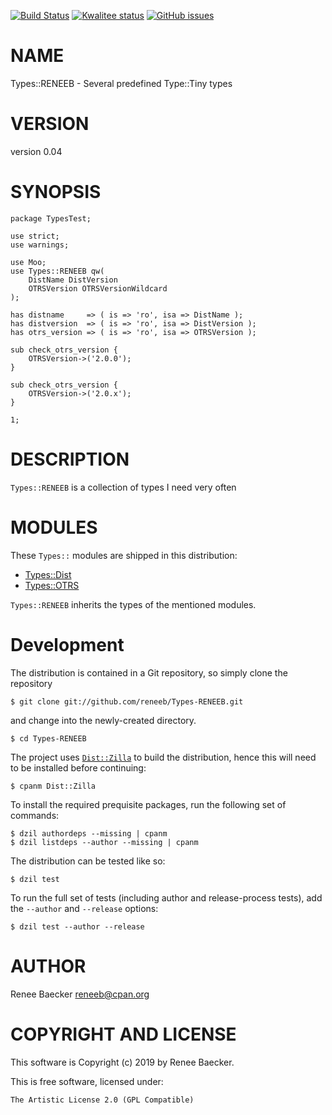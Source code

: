 [![Build Status](https://travis-ci.org/reneeb/Types-RENEEB.svg?branch=master)](https://travis-ci.org/reneeb/Types-RENEEB)
[![Kwalitee status](http://cpants.cpanauthors.org/dist/Types-RENEEB.png)](http://cpants.charsbar.org/dist/overview/Types-RENEEB)
[![GitHub issues](https://img.shields.io/github/issues/reneeb/Types-RENEEB.svg)](https://github.com/reneeb/Types-RENEEB/issues)

# NAME

Types::RENEEB - Several predefined Type::Tiny types

# VERSION

version 0.04

# SYNOPSIS

    package TypesTest;

    use strict;
    use warnings;

    use Moo;
    use Types::RENEEB qw(
        DistName DistVersion
        OTRSVersion OTRSVersionWildcard
    );

    has distname     => ( is => 'ro', isa => DistName );
    has distversion  => ( is => 'ro', isa => DistVersion );
    has otrs_version => ( is => 'ro', isa => OTRSVersion );

    sub check_otrs_version {
        OTRSVersion->('2.0.0');
    }

    sub check_otrs_version {
        OTRSVersion->('2.0.x');
    }

    1;

# DESCRIPTION

`Types::RENEEB` is a collection of types I need very often

# MODULES

These `Types::` modules are shipped in this distribution:

- [Types::Dist](https://metacpan.org/pod/Types::Dist)
- [Types::OTRS](https://metacpan.org/pod/Types::OTRS)

`Types::RENEEB` inherits the types of the mentioned modules.



# Development

The distribution is contained in a Git repository, so simply clone the
repository

```
$ git clone git://github.com/reneeb/Types-RENEEB.git
```

and change into the newly-created directory.

```
$ cd Types-RENEEB
```

The project uses [`Dist::Zilla`](https://metacpan.org/pod/Dist::Zilla) to
build the distribution, hence this will need to be installed before
continuing:

```
$ cpanm Dist::Zilla
```

To install the required prequisite packages, run the following set of
commands:

```
$ dzil authordeps --missing | cpanm
$ dzil listdeps --author --missing | cpanm
```

The distribution can be tested like so:

```
$ dzil test
```

To run the full set of tests (including author and release-process tests),
add the `--author` and `--release` options:

```
$ dzil test --author --release
```

# AUTHOR

Renee Baecker <reneeb@cpan.org>

# COPYRIGHT AND LICENSE

This software is Copyright (c) 2019 by Renee Baecker.

This is free software, licensed under:

    The Artistic License 2.0 (GPL Compatible)
